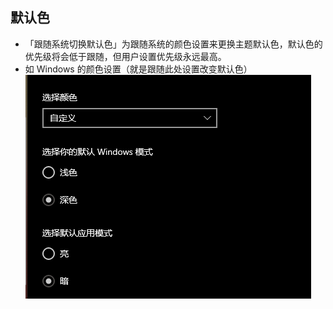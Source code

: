 ## 默认色
- 「跟随系统切换默认色」为跟随系统的颜色设置来更换主题默认色，默认色的优先级将会低于跟随，但用户设置优先级永远最高。
- 如 Windows 的颜色设置（就是跟随此处设置改变默认色）<br>
![](../../../static/img/exterior/1.png)
